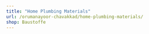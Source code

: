 ```yaml
---
title: "Home Plumbing Materials"
url: /orumanayoor-chavakkad/home-plumbing-materials/
shop: Baustoffe
---
```

